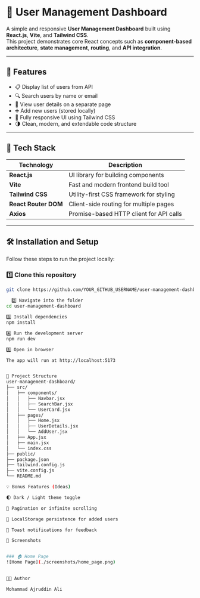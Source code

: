  # 🧩 User Management Dashboard

A simple and responsive **User Management Dashboard** built using **React.js**, **Vite**, and **Tailwind CSS**.  
This project demonstrates core React concepts such as **component-based architecture**, **state management**, **routing**, and **API integration**.

---

## 🚀 Features

- 📋 Display list of users from API  
- 🔍 Search users by name or email  
- 👤 View user details on a separate page  
- ➕ Add new users (stored locally)  
- 📱 Fully responsive UI using Tailwind CSS  
- 🌗 Clean, modern, and extendable code structure

---

## 🧠 Tech Stack

| Technology | Description |
|-------------|-------------|
| **React.js** | UI library for building components |
| **Vite** | Fast and modern frontend build tool |
| **Tailwind CSS** | Utility-first CSS framework for styling |
| **React Router DOM** | Client-side routing for multiple pages |
| **Axios** | Promise-based HTTP client for API calls |

---

## 🛠️ Installation and Setup

Follow these steps to run the project locally:

### 1️⃣ Clone this repository
```bash
git clone https://github.com/YOUR_GITHUB_USERNAME/user-management-dashboard.git
  
  2️⃣ Navigate into the folder
cd user-management-dashboard

3️⃣ Install dependencies
npm install

4️⃣ Run the development server
npm run dev

5️⃣ Open in browser

The app will run at http://localhost:5173


🧱 Project Structure
user-management-dashboard/
├── src/
│   ├── components/
│   │   ├── Navbar.jsx
│   │   ├── SearchBar.jsx
│   │   └── UserCard.jsx
│   ├── pages/
│   │   ├── Home.jsx
│   │   ├── UserDetails.jsx
│   │   └── AddUser.jsx
│   ├── App.jsx
│   ├── main.jsx
│   └── index.css
├── public/
├── package.json
├── tailwind.config.js
├── vite.config.js
└── README.md

💡 Bonus Features (Ideas)

🌓 Dark / Light theme toggle

🔁 Pagination or infinite scrolling

💾 LocalStorage persistence for added users

🔔 Toast notifications for feedback

📸 Screenshots 


### 🏠 Home Page
![Home Page](./screenshots/home_page.png)
 

🧑‍💻 Author

Mohammad Ajruddin Ali